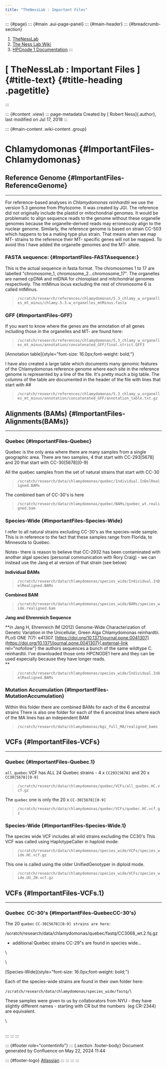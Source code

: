 ```yaml
---
title: "TheNessLab : Important Files"
---
```


::: {#page}
::: {#main .aui-page-panel}
::: {#main-header}
::: {#breadcrumb-section}
1.  [TheNessLab](index.html)
2.  [The Ness Lab Wiki](The-Ness-Lab-Wiki_11436042.html)
3.  [HPCnode 1 Documentation](HPCnode-1-Documentation_11436057.html)
:::

# [ TheNessLab : Important Files ]{#title-text} {#title-heading .pagetitle}
:::

::: {#content .view}
::: page-metadata
Created by [ Robert Ness]{.author}, last modified on Jul 17, 2018
:::

::: {#main-content .wiki-content .group}
# Chlamydomonas {#ImportantFiles-Chlamydomonas}

## Reference Genome {#ImportantFiles-ReferenceGenome}

------------------------------------------------------------------------

For reference-based analyses in *Chlamydomonas reinhardtii* we use the
version 5.3 genome from Phytozome. It was created by JGI. The reference
did not originally include the plastid or mitochondrial genomes. It
would be problematic to align sequence reads to the genome without these
organelle genomes because the organelle-derived reads may erroneously
align to the nuclear genome. Similarly, the reference genome is based on
strain CC-503 which happens to be a mating type plus strain. That means
when we map MT- strains to the reference their MT- specific genes will
not be mapped. To avoid this I have added the organelle genomes and the
MT- allele. 

### FASTA sequence: {#ImportantFiles-FASTAsequence:}

This is the actual sequence in fasta format. The chromosomes 1 to 17 are
labelled \"chromosome_1, chromosome_2\...chromosome_17\". The organelles
are named cpDNA and mtDNA for chloroplast and mitchondrial genomes
respectively. The mtMinus locus excluding the rest of chromosome 6 is
called mtMinus.

> `/scratch/research/references/chlamydomonas/5.3_chlamy_w_organelles_mt_minus/chlamy.5.3.w_organelles_mtMinus.fasta`

### GFF {#ImportantFiles-GFF}

If you want to know where the genes are the annotation of all genes
including those in the organelles and MT- are found here:

> `/scratch/research/references/chlamydomonas/5.3_chlamy_w_organelles_mt_minus/annotation/concatenated_GFF/final.strict.GFF3`

[Annotation table]{style="font-size: 16.0px;font-weight: bold;"}

I have also created a large table which documents many genomic features
of the Chlamydomonas reference genome where each site in the reference
genome is represented by a line of the file. It\'s pretty much a big
table. The columns of the table are documented in the header of the file
with lines that start with \##

> `/scratch/research/references/chlamydomonas/5.3_chlamy_w_organelles_mt_minus/annotation/concatenated_GFF/annotation_table.txt.gz`

## Alignments (BAMs) {#ImportantFiles-Alignments(BAMs)}

------------------------------------------------------------------------

### Quebec {#ImportantFiles-Quebec}

Quebec is the only area where there are many samples from a single
geographic area. There are two samples, 4 that start with CC-293\[5678\]
and 20 that start with CC-30\[5678\]\[0-9\]

All the quebec samples from the set of natural strains that start with
CC-30

> `/scratch/research/data/chlamydomonas/quebec/Individual.InDelRealigned.BAMs`

The combined bam of CC-30's is here

> `/scratch/research/data/chlamydomonas/quebec/BAMs/quebec_wt.realigned.bam`

### Species-Wide {#ImportantFiles-Species-Wide}

I refer to all natural strains excluding CC-30's as the species-wide
sample. This is in reference to the fact that these samples range from
Florida, to Minnesota to Quebec. 

Notes- there is reason to believe that CC-2932 has been contaminated
with another algal species (personal communication with Rory Craig) - we
can instead use the Jang et al version of that strain (see below)

**Individual BAMs**

> `/scratch/research/data/chlamydomonas/species_wide/Individual.InDelRealigned.BAMs`

**Combined BAM**

> `/scratch/research/data/chlamydomonas/species_wide/BAMs/species_wide.realigned.bam`

**Jang and Ehrenreich Sequence**

**in Jang H, Ehrenreich IM (2012) Genome-Wide Characterization of
Genetic Variation in the Unicellular, Green Alga Chlamydomonas
reinhardtii. PLoS ONE 7(7): e41307.
[https://doi.org/10.1371/journal.pone.0041307](https://doi.org/10.1371/journal.pone.0041307){.external-link
rel="nofollow"} the authors sequences a bunch of the same wildtype C.
reinhardtii. I\'ve downloaded those onto HPCNODE1 here and they can be
used especially because they have longer reads.\
**

> `/scratch/research/data/chlamydomonas/species_wide/Individual.InDelRealigned.BAMs`

### Mutation Accumulation {#ImportantFiles-MutationAccumulation}

Within this folder there are combined BAMs for each of the 6 ancestral
strains There is also one folder for each of the 6 ancestral lines where
each of the MA lines has an independent BAM

> `/scratch/research/data/chlamydomonas/bgi_full_MA/realigned_bams`

## VCFs {#ImportantFiles-VCFs}

------------------------------------------------------------------------

### Quebec {#ImportantFiles-Quebec.1}

`all_quebec` VCF has ALL 24 Quebec strains - 4 x `CC293[5678]` and 20 x
`CC30[5678][0-9]`

> `/scratch/research/data/chlamydomonas/quebec/VCFs/all_quebec.HC.vcf.gz`

The `quebec` one is only the 20 x `CC-30[5678][0-9]`

> `/scratch/research/data/chlamydomonas/quebec/VCFs/quebec.HC.vcf.gz`

### Species-Wide {#ImportantFiles-Species-Wide.1}

The species wide VCF includes all wild strains excluding the CC30\'s
This VCF was called using HaplotypeCaller in haploid mode:

> `/scratch/research/data/chlamydomonas/species_wide/VCFs/species_wide.HC.vcf.gz`

This one is called using the older UnifiedGenotyper in diploid mode.

> `/scratch/research/data/chlamydomonas/species_wide/VCFs/species_wide.UG_2N.vcf.gz`

## VCFs {#ImportantFiles-VCFs.1}

------------------------------------------------------------------------

### Quebec  CC-30\'s {#ImportantFiles-QuebecCC-30's}

The 20 `quebec` `CC-30[5678][0-9] strains are here:`

/scratch/research/data/chlamydomonas/quebec/fastq/CC3068_wt.2.fq.gz

-   additional Quebec strains CC-29\"s are found in species wide\...

\

\

[Species-Wide]{style="font-size: 16.0px;font-weight: bold;"}

Each of the species-wide strains are found in their own folder here:

`/scratch/research/data/chlamydomonas/species_wide/fastq/`\

These samples were given to us by collaborators from NYU - they have
slightly different names - starting with CR but the numbers  (eg
CR-2344) are equivalent.

\

\
:::
:::
:::

::: {#footer role="contentinfo"}
::: {.section .footer-body}
Document generated by Confluence on May 22, 2024 11:44

::: {#footer-logo}
[Atlassian](https://www.atlassian.com/)
:::
:::
:::
:::
